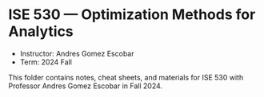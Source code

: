 # ISE 530 — Optimization Methods for Analytics

- Instructor: Andres Gomez Escobar
- Term: 2024 Fall

This folder contains notes, cheat sheets, and materials for ISE 530 with Professor Andres Gomez Escobar in Fall 2024.

